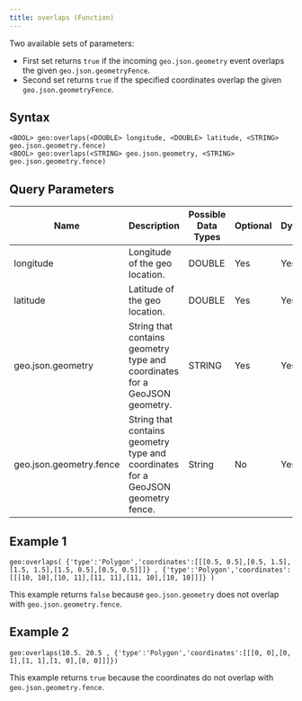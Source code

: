 ```yaml
---
title: overlaps (Function)
---
```


Two available sets of parameters:

- First set returns `true` if the incoming `geo.json.geometry` event overlaps the given `geo.json.geometryFence`.
- Second set returns `true` if the specified coordinates overlap the given `geo.json.geometryFence`.

## Syntax

    <BOOL> geo:overlaps(<DOUBLE> longitude, <DOUBLE> latitude, <STRING> geo.json.geometry.fence)
    <BOOL> geo:overlaps(<STRING> geo.json.geometry, <STRING> geo.json.geometry.fence)

## Query Parameters

| Name              | Description                   | Possible Data Types | Optional | Dynamic |
|-------------------|-----------------------------------------------------------|---------------------|----------|---------|
| longitude     | Longitude of the geo location.         | DOUBLE       | Yes       | Yes     |
| latitude | Latitude of the geo location.           | DOUBLE              | Yes      | Yes     |
| geo.json.geometry     | String that contains geometry type and coordinates for a GeoJSON geometry. | STRING        | Yes      | Yes     |
| geo.json.geometry.fence         | String that contains geometry type and coordinates for a GeoJSON geometry fence. | String     | No      | Yes     |

## Example 1

    geo:overlaps( {'type':'Polygon','coordinates':[[[0.5, 0.5],[0.5, 1.5],[1.5, 1.5],[1.5, 0.5],[0.5, 0.5]]]} , {'type':'Polygon','coordinates':[[[10, 10],[10, 11],[11, 11],[11, 10],[10, 10]]]} )

This example returns `false` because `geo.json.geometry` does not overlap with `geo.json.geometry.fence`.

## Example 2

    geo:overlaps(10.5. 20.5 , {'type':'Polygon','coordinates':[[[0, 0],[0, 1],[1, 1],[1, 0],[0, 0]]]})

This example returns `true` because the coordinates do not overlap with `geo.json.geometry.fence`.
